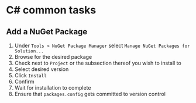# C# common tasks

## Add a NuGet Package
1. Under `Tools > NuGet Package Manager` select `Manage NuGet Packages for Solution...`
2. Browse for the desired package
3. Check next to `Project` or the subsection thereof you wish to install to
4. Select desired version
5. Click `Install`
6. Confirm
7. Wait for installation to complete
8. Ensure that `packages.config` gets committed to version control

